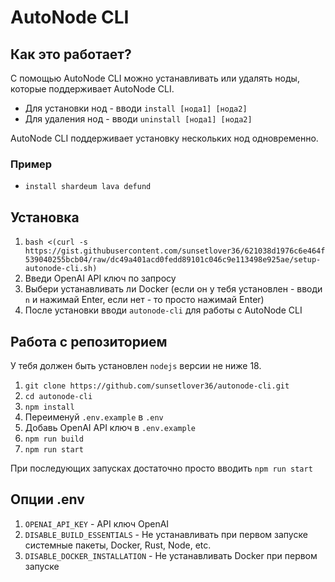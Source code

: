 # AutoNode CLI

## Как это работает?
С помощью AutoNode CLI можно устанавливать или удалять ноды, которые поддерживает AutoNode CLI.
* Для установки нод - вводи `install [нода1] [нода2]`
* Для удаления нод - вводи `uninstall [нода1] [нода2]`

AutoNode CLI поддерживает установку нескольких нод одновременно.

### Пример
* `install shardeum lava defund`

## Установка

1. `bash <(curl -s https://gist.githubusercontent.com/sunsetlover36/621038d1976c6e464f539040255bcb04/raw/dc49a401acd0fedd89101c046c9e113498e925ae/setup-autonode-cli.sh)`
2. Введи OpenAI API ключ по запросу
3. Выбери устанавливать ли Docker (если он у тебя установлен - вводи `n` и нажимай Enter, если нет - то просто нажимай Enter)
4. После установки вводи `autonode-cli` для работы с AutoNode CLI

## Работа с репозиторием

У тебя должен быть установлен `nodejs` версии не ниже 18.

1. `git clone https://github.com/sunsetlover36/autonode-cli.git`
2. `cd autonode-cli`
3. `npm install`
4. Переименуй `.env.example` в `.env`
5. Добавь OpenAI API ключ в `.env.example`
6. `npm run build`
7. `npm run start`

При последующих запусках достаточно просто вводить `npm run start`

## Опции .env

1. `OPENAI_API_KEY` - API ключ OpenAI
2. `DISABLE_BUILD_ESSENTIALS` - Не устанавливать при первом запуске системные пакеты, Docker, Rust, Node, etc.
3. `DISABLE_DOCKER_INSTALLATION` - Не устанавливать Docker при первом запуске
